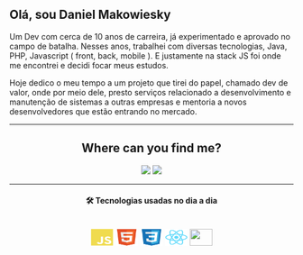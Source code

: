 ## Olá, sou Daniel Makowiesky 
 
Um Dev com cerca de 10 anos de carreira, já experimentado e aprovado no campo de batalha. Nesses anos, trabalhei com diversas tecnologias, Java, PHP, Javascript ( front, back, mobile ). E justamente na stack JS foi onde me encontrei e decidi focar meus estudos.

Hoje dedico o meu tempo a um projeto que tirei do papel, chamado dev de valor, onde por meio dele, presto serviços relacionado a desenvolvimento e manutenção de sistemas a outras empresas e mentoria a novos desenvolvedores que estão entrando no mercado.


<hr>
<div>
 
   <h2 align="center">Where can you find me?</h2>
<div align="center">
    <a href="https://instagram.com/devdevalor_" target="_blank"><img src="https://img.shields.io/badge/-Instagram-%23E4405F?style=for-the-badge&logo=instagram&logoColor=white" target="_blank"></a>
  <a href="https://www.linkedin.com/in/daniel-makowiesky/" target="_blank"><img src="https://img.shields.io/badge/-LinkedIn-%230077B5?style=for-the-badge&logo=linkedin&logoColor=white" target="_blank"></a>
</div>
 
 
 <hr>

 
 <h4 align="center">🛠️ Tecnologias usadas no dia a dia </h4>
 
<div align="center" style="display: inline_block"><br>
  <img align="center" alt="Carlos-Js" height="30" width="40" src="https://raw.githubusercontent.com/devicons/devicon/master/icons/javascript/javascript-plain.svg">

  <img align="center" alt="HTML" height="30" width="40" src="https://raw.githubusercontent.com/devicons/devicon/master/icons/html5/html5-original.svg">

  <img align="center" alt="CSS" height="30" width="40" src="https://raw.githubusercontent.com/devicons/devicon/master/icons/css3/css3-original.svg">
 
   <img align="center" alt="React" height="30" width="40" src="https://raw.githubusercontent.com/devicons/devicon/master/icons/react/react-original.svg">

  <img align="center" src="https://cdn.jsdelivr.net/gh/devicons/devicon/icons/nodejs/nodejs-plain.svg" height="30" width="40"/>

</div>
